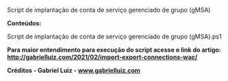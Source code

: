 Script de implantação de conta de serviço gerenciado de grupo (gMSA)

**Conteúdos:**

Script de implantação de conta de serviço gerenciado de grupo (gMSA).ps1


**Para maior entendimento para execução do script acesse o link do artigo: http://gabrielluiz.com/2021/02/import-export-connections-wac/**

**Créditos - Gabriel Luiz - www.gabrielluiz.com**
